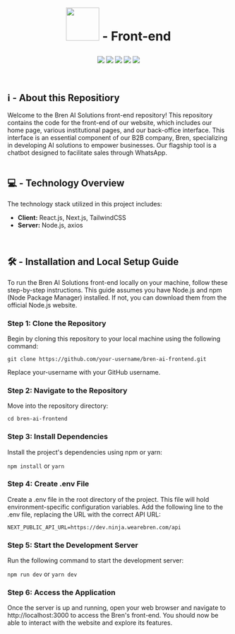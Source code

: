 
# <p align="center"><img src='https://wearebren.com/logo/logo-bren-2.svg' width='75'>&nbsp;- Front-end</p>

<p align="center">
  <img src="https://img.shields.io/badge/Next.js-V14.1.4-000?style=for-the-badge&logo=nextdotjs&logoColor=white"/>
  <img src="https://img.shields.io/badge/ReactJs-V18.2.21-61DAFB?logo=react&logoColor=white&style=for-the-badge"/>
  <img src="https://img.shields.io/badge/tailwindcss-V3.3.3-38bdf9?logo=tailwindcss&logoColor=white&style=for-the-badge"/>
  <img src="https://img.shields.io/badge/node.js-V21.7.1-52a144?logo=node.js&logoColor=white&style=for-the-badge"/>
  <img src="https://img.shields.io/badge/axios-V^1.5.0-671cdf?logo=axios&logoColor=white&style=for-the-badge"/>
</p>
<br/>

## ℹ️ - About this Repositiory

Welcome to the Bren AI Solutions front-end repository! This repository contains the code for the front-end of our website, which includes our home page, various institutional pages, and our back-office interface. This interface is an essential component of our B2B company, Bren, specializing in developing AI solutions to empower businesses. Our flagship tool is a chatbot designed to facilitate sales through WhatsApp.
<br/>
<br/>

## 💻 - Technology Overview
The technology stack utilized in this project includes:

- **Client:** React.js, Next.js, TailwindCSS
- **Server:** Node.js, axios
<br/>

## 🛠️ - Installation and Local Setup Guide
To run the Bren AI Solutions front-end locally on your machine, follow these step-by-step instructions. This guide assumes you have Node.js and npm (Node Package Manager) installed. If not, you can download them from the official Node.js website.
<br/>

### Step 1: Clone the Repository
Begin by cloning this repository to your local machine using the following command:

`git clone https://github.com/your-username/bren-ai-frontend.git`

Replace your-username with your GitHub username.

### Step 2: Navigate to the Repository
Move into the repository directory:

`cd bren-ai-frontend`

### Step 3: Install Dependencies
Install the project's dependencies using npm or yarn:

`npm install` or `yarn`

### Step 4: Create .env File
Create a .env file in the root directory of the project. This file will hold environment-specific configuration variables. Add the following line to the .env file, replacing the URL with the correct API URL:

`NEXT_PUBLIC_API_URL=https://dev.ninja.wearebren.com/api`

### Step 5: Start the Development Server
Run the following command to start the development server:

`npm run dev` or `yarn dev`

### Step 6: Access the Application
Once the server is up and running, open your web browser and navigate to http://localhost:3000 to access the Bren's front-end. You should now be able to interact with the website and explore its features.